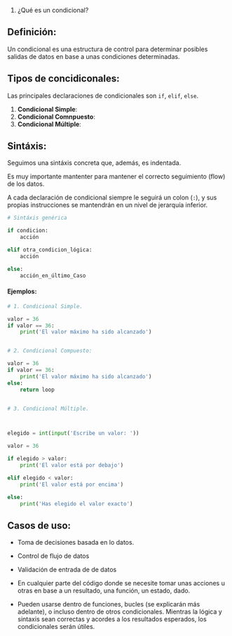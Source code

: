 1. ¿Qué es un condicional?

## Definición:

Un condicional es una estructura de control para determinar posibles salidas de datos en base a unas condiciones determinadas.

## Tipos de concidiconales:

Las principales declaraciones de condicionales son `if`, `elif`, `else`.

1. **Condicional Simple**:
2. **Condicional Comnpuesto**:
3. **Condicional Múltiple**:

## Sintáxis:

Seguimos una sintáxis concreta que, además, es indentada.

Es muy importante mantenter para mantener el correcto seguimiento (flow) de los datos.

A cada declaración de condicional siempre le seguirá un colon (`:`), y sus propias instrucciones se mantendrán en un nivel de jerarquía inferior.

```python
# Sintáxis genérica

if condicion:
    acción

elif otra_condicion_lógica:
    acción

else:
    acción_en_último_Caso
```

#### Ejemplos:

```python
# 1. Condicional Simple.

valor = 36
if valor == 36:
    print('El valor máximo ha sido alcanzado')


# 2. Condicional Compuesto:

valor = 36
if valor == 36:
    print('El valor máximo ha sido alcanzado')
else:
    return loop


# 3. Condicional Múltiple.



elegido = int(input('Escribe un valor: '))

valor = 36

if elegido > valor:
    print('El valor está por debajo')

elif elegido < valor:
    print('El valor está por encima')

else:
    print('Has elegido el valor exacto')
```

## Casos de uso:

- Toma de decisiones basada en lo datos.
  
- Control de flujo de datos
  
- Validación de entrada de de datos
  
- En cualquier parte del código donde se necesite tomar unas acciones u otras en base a un resultado, una función, un estado, dado.
  
- Pueden usarse dentro de funciones, bucles (se explicarán más adelante), o incluso dentro de otros condicionales. Mientras la lógica y sintaxis sean correctas y acordes a los resultados esperados, los condicionales serán útiles.
